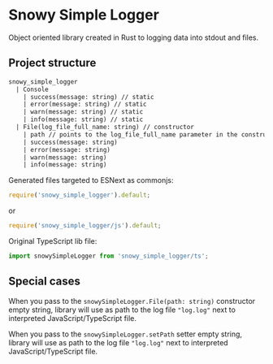 # Snowy Simple Logger

Object oriented library created in Rust to logging data into stdout and files.

## Project structure

```txt
snowy_simple_logger
  | Console
    | success(message: string) // static
    | error(message: string) // static
    | warn(message: string) // static
    | info(message: string) // static
  | File(log_file_full_name: string) // constructor
    | path // points to the log_file_full_name parameter in the constructor
    | success(message: string)
    | error(message: string)
    | warn(message: string)
    | info(message: string)
```

Generated files targeted to ESNext as commonjs:

```js
require('snowy_simple_logger').default;
```

or

```js
require('snowy_simple_logger/js').default;
```

Original TypeScript lib file:

```ts
import snowySimpleLogger from 'snowy_simple_logger/ts';
```

## Special cases

When you pass to the `snowySimpleLogger.File(path: string)` constructor empty string, library will use as path to the log file `"log.log"` next to interpreted JavaScript/TypeScript file.

When you pass to the `snowySimpleLogger.setPath` setter empty string, library will use as path to the log file `"log.log"` next to interpreted JavaScript/TypeScript file.